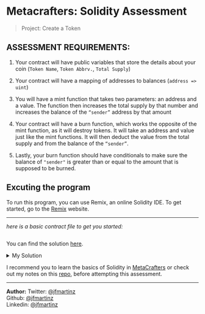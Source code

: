 # Metacrafters: Solidity Assessment
> Project: Create a Token 

 ## ASSESSMENT REQUIREMENTS:

1. Your contract will have public variables that store the details about your coin (`Token Name`, `Token Abbrv.`, `Total Supply`)<br>
   
2. Your contract will have a mapping of addresses to balances (`address => uint`)<br>

3. You will have a mint function that takes two parameters: an address and a value. 
       The function then increases the total supply by that number and increases the balance 
       of the `“sender”` address by that amount<br>

4. Your contract will have a burn function, which works the opposite    of the mint function, as it will destroy tokens. 
       It will take an address and value just like the mint functions. It will then deduct the value from the total supply 
       and from the balance of the `“sender”`.<br>

5. Lastly, your burn function should have conditionals to make sure the balance of `"sender"` is greater than or equal 
       to the amount that is supposed to be burned.

## Excuting the program
To run this program, you can use Remix, an online Solidity IDE. To get started, go to the [Remix](https://remix.ethereum.org/) website.

---

*here is a basic contract file to get you started:*

```js

```

You can find the solution [here](https://youtu.be/yfuMcRf1Ml4).



<details>
<summary>My Solution</summary>

```js
contract Token {
    string public tokenName = "jfmartinz";           
    string public tokenAbbreviation = "jmz";  
    uint public totalSupply = 0;       

    mapping(address => uint) public balances;  

  

    function mint(address account, uint value) public {
        totalSupply += value;          
        balances[account] += value;    
    }
    
    function burn(address account, uint value) public {
      if(balances[account] >= value){
        totalSupply -= value;          
        balances[account] -= value;    
      }  

    }

}
```

</details>

I recommend you to learn the basics of Solidity in [MetaCrafters](https://www.metacrafters.io/) or check out my notes on this [repo](https://github.com/jfmartinz/web3Notes), before attempting this assessment.

---

**Author:**
Twitter: [@jfmartinz](https://twitter.com/jfmartinz)<br>
Github: [@jfmartinz](https://github.com/jfmartinz)<br>
Linkedin: [@jfmartinz](https://www.linkedin.com/in/jfmartinz/)

